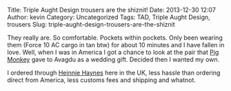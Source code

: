 Title: Triple Aught Design trousers are the shiznit!
Date: 2013-12-30 12:07
Author: kevin
Category: Uncategorized
Tags: TAD, Triple Aught Design, trousers
Slug: triple-aught-design-trousers-are-the-shiznit

They really are. So comfortable. Pockets within pockets. Only been
wearing them (Force 10 AC cargo in tan btw) for about 10 minutes and I
have fallen in love. Well, when I was in America I got a chance to look
at the pair that [Pig Monkey](http://pig-monkey.com) gave to Avagdu as a
wedding gift. Decided then I wanted my own.

I ordered through [Heinnie
Haynes](http://www.heinnie.com/TAD-Gear-/Trousers-&-Shorts/Force-10-AC-Cargo-Trousers/p-1040-1227-8996/)
here in the UK, less hassle than ordering direct from America, less
customs fees and shipping and whatnot.
